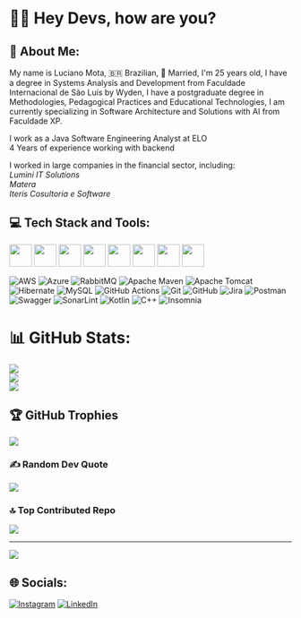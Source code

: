 # 👋🏼 Hey Devs, how are you?

## 💫 About Me:
My name is Luciano Mota, 🇧🇷 Brazilian, 💍 Married, I'm 25 years old, I have a degree in Systems Analysis and Development from Faculdade Internacional de São Luís by Wyden, I have a postgraduate degree in Methodologies, Pedagogical Practices and Educational Technologies, I am currently specializing in Software Architecture and Solutions with AI from Faculdade XP.<br>

I work as a Java Software Engineering Analyst at ELO<br>4 Years of experience working with backend<br>

I worked in large companies in the financial sector, including: <br>
*Lumini IT Solutions*<br>
*Matera*<br>
*Iteris Cosultoria e Software*

## 💻 Tech Stack and Tools:

<img loading="lazy" src="https://cdn.jsdelivr.net/gh/devicons/devicon@latest/icons/java/java-original-wordmark.svg" width="40" height="40"/> <img loading="lazy" src="https://cdn.jsdelivr.net/gh/devicons/devicon@latest/icons/spring/spring-original-wordmark.svg" width="40" height="40"/> <img loading="lazy" src="https://cdn.jsdelivr.net/gh/devicons/devicon@latest/icons/postgresql/postgresql-original-wordmark.svg" width="40" height="40"/> <img loading="lazy" src="https://cdn.jsdelivr.net/gh/devicons/devicon@latest/icons/docker/docker-original.svg" width="40" height="40"/> <img loading="lazy" src="https://cdn.jsdelivr.net/gh/devicons/devicon@latest/icons/linux/linux-original.svg" width="40" height="40"/> <img loading="lazy" src="https://cdn.jsdelivr.net/gh/devicons/devicon@latest/icons/sonarqube/sonarqube-original-wordmark.svg" width="40" height="40"/> <img loading="lazy" src="https://cdn.jsdelivr.net/gh/devicons/devicon@latest/icons/jenkins/jenkins-original.svg" width="40" height="40"/> <img loading="lazy" src="https://cdn.jsdelivr.net/gh/devicons/devicon@latest/icons/heroku/heroku-original-wordmark.svg" width="40" height="40"/> 
          
                    
![AWS](https://img.shields.io/badge/AWS-%23FF9900.svg?style=plastic&logo=amazon-aws&logoColor=white) ![Azure](https://img.shields.io/badge/azure-%230072C6.svg?style=plastic&logo=microsoftazure&logoColor=white) ![RabbitMQ](https://img.shields.io/badge/rabbitmq-FF6600?style=plastic&logo=rabbitmq&logoColor=white) ![Apache Maven](https://img.shields.io/badge/Apache%20Maven-C71A36?style=plastic&logo=Apache%20Maven&logoColor=white) ![Apache Tomcat](https://img.shields.io/badge/apache%20tomcat-%23F8DC75.svg?style=plastic&logo=apache-tomcat&logoColor=black) ![Hibernate](https://img.shields.io/badge/Hibernate-59666C?style=plastic&logo=Hibernate&logoColor=white) ![MySQL](https://img.shields.io/badge/mysql-4479A1.svg?style=plastic&logo=mysql&logoColor=white) ![GitHub Actions](https://img.shields.io/badge/github%20actions-%232671E5.svg?style=plastic&logo=githubactions&logoColor=white) ![Git](https://img.shields.io/badge/git-%23F05033.svg?style=plastic&logo=git&logoColor=white) ![GitHub](https://img.shields.io/badge/github-%23121011.svg?style=plastic&logo=github&logoColor=white) ![Jira](https://img.shields.io/badge/jira-%230A0FFF.svg?style=plastic&logo=jira&logoColor=white) ![Postman](https://img.shields.io/badge/Postman-FF6C37?style=plastic&logo=postman&logoColor=white) ![Swagger](https://img.shields.io/badge/-Swagger-%23Clojure?style=plastic&logo=swagger&logoColor=white) ![SonarLint](https://img.shields.io/badge/SonarLint-CB2029?style=plastic&logo=SONARLINT&logoColor=white) ![Kotlin](https://img.shields.io/badge/kotlin-%237F52FF.svg?style=plastic&logo=kotlin&logoColor=white) ![C++](https://img.shields.io/badge/c++-%2300599C.svg?style=plastic&logo=c%2B%2B&logoColor=white) 
 ![Insomnia](https://img.shields.io/badge/Insomnia-black?style=plastic&logo=insomnia&logoColor=5849BE)

 
# 📊 GitHub Stats:
![](https://github-readme-stats.vercel.app/api?username=luciano-mota&theme=dark&hide_border=false&include_all_commits=false&count_private=true)<br/>
![](https://github-readme-streak-stats.herokuapp.com/?user=luciano-mota&theme=dark&hide_border=false)<br/>
![](https://github-readme-stats.vercel.app/api/top-langs/?username=luciano-mota&theme=dark&hide_border=false&include_all_commits=false&count_private=true&layout=compact)

## 🏆 GitHub Trophies
![](https://github-profile-trophy.vercel.app/?username=luciano-mota&theme=radical&no-frame=false&no-bg=true&margin-w=4)

### ✍️ Random Dev Quote
![](https://quotes-github-readme.vercel.app/api?type=horizontal&theme=radical)

### 🔝 Top Contributed Repo
![](https://github-contributor-stats.vercel.app/api?username=luciano-mota&limit=5&theme=dark&combine_all_yearly_contributions=true)

---
[![](https://visitcount.itsvg.in/api?id=luciano-mota&icon=0&color=0)](https://visitcount.itsvg.in)

## 🌐 Socials:
[![Instagram](https://img.shields.io/badge/Instagram-%23E4405F.svg?logo=Instagram&logoColor=white)](https://instagram.com/https://www.instagram.com/luciano.mota99/) [![LinkedIn](https://img.shields.io/badge/LinkedIn-%230077B5.svg?logo=linkedin&logoColor=white)](https://linkedin.com/in/https://www.linkedin.com/in/luciano-costa-mota-232b50161/) 

<!-- Proudly created with GPRM ( https://gprm.itsvg.in ) -->
